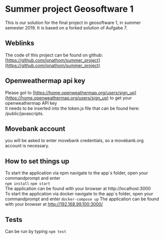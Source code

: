 # Summer project Geosoftware 1
This is our solution for the final project in geosoftware 1, in summer semester 2019.
It is based on a forked solution of Aufgabe 7.
## Weblinks
The code of this project can be found on github: [https://github.com/jonathom/summer_project](https://github.com/jonathom/summer_project)
## Openweathermap api key
Please got to [https://home.openweathermap.org/users/sign_up](https://home.openweathermap.org/users/sign_up) to get your openweathermap API key <br/>
It needs to be inserted into the token.js file that can be found here: /public/javascripts.
## Movebank account
you will be asked to enter movebank credentials, so a movebank.org account is necessary.
## How to set things up
To start the application via npm navigate to the app´s folder, open your commandprompt and enter <br/>
`npm install`
`npm start` <br/>
The application can be found with your browser at http://localhost:3000 <br/>
To start the application via docker navigate to the app´s folder, open your commandprompt and enter
`docker-compose up`
The application can be found with your browser at http://192.168.99.100:3000/
## Tests
Can be run by typing `npm test`
